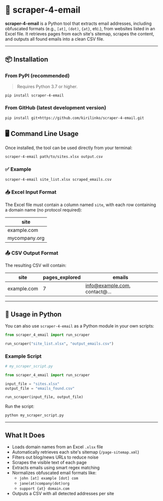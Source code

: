 # 📧 scraper-4-email

**scraper-4-email** is a Python tool that extracts email addresses, including obfuscated formats (e.g., `[at]`, `(dot)`, `{at}`, etc.), from websites listed in an Excel file. It retrieves pages from each site's sitemap, scrapes the content, and outputs all found emails into a clean CSV file.

---

## 📦 Installation

### From PyPI (recommended)

> Requires Python 3.7 or higher.

```bash
pip install scraper-4-email
```

### From GitHub (latest development version)

```bash
pip install git+https://github.com/kirilinko/scraper-4-email.git
```

## 🖥️ Command Line Usage

Once installed, the tool can be used directly from your terminal:

```bash
scraper-4-email path/to/sites.xlsx output.csv
```

### ✅ Example

```bash
scraper-4-email site_list.xlsx scraped_emails.csv
```

### 📥 Excel Input Format

The Excel file must contain a column named `site`, with each row containing a domain name (no protocol required):

| site            |
|-----------------|
| example.com     |
| mycompany.org   |

### 📤 CSV Output Format

The resulting CSV will contain:

| site                | pages_explored | emails                           |
|---------------------|----------------|-----------------------------------|
| example.com         | 7              | info@example.com, contact@...    |

---

## 🐍 Usage in Python

You can also use `scraper-4-email` as a Python module in your own scripts:

```python
from scraper_4_email import run_scraper

run_scraper("site_list.xlsx", "output_emails.csv")
```

### Example Script

```python
# my_scraper_script.py

from scraper_4_email import run_scraper

input_file = "sites.xlsx"
output_file = "emails_found.csv"

run_scraper(input_file, output_file)
```

Run the script:

```bash
python my_scraper_script.py
```

---

## What It Does

- Loads domain names from an Excel `.xlsx` file
- Automatically retrieves each site's sitemap (`/page-sitemap.xml`)
- Filters out blog/news URLs to reduce noise
- Scrapes the visible text of each page
- Extracts emails using smart regex matching
- Normalizes obfuscated email formats like:
  - `john [at] example [dot] com`
  - `jane(at)company(dot)org`
  - `support {at} domain.com`
- Outputs a CSV with all detected addresses per site
